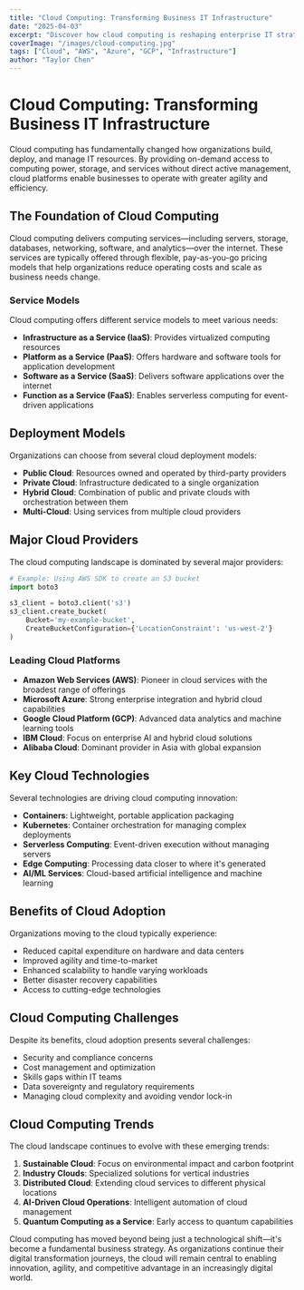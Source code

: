 ```yaml
---
title: "Cloud Computing: Transforming Business IT Infrastructure"
date: "2025-04-03"
excerpt: "Discover how cloud computing is reshaping enterprise IT strategies and enabling digital transformation across industries."
coverImage: "/images/cloud-computing.jpg"
tags: ["Cloud", "AWS", "Azure", "GCP", "Infrastructure"]
author: "Taylor Chen"
---
```


# Cloud Computing: Transforming Business IT Infrastructure

Cloud computing has fundamentally changed how organizations build, deploy, and manage IT resources. By providing on-demand access to computing power, storage, and services without direct active management, cloud platforms enable businesses to operate with greater agility and efficiency.

## The Foundation of Cloud Computing

Cloud computing delivers computing services—including servers, storage, databases, networking, software, and analytics—over the internet. These services are typically offered through flexible, pay-as-you-go pricing models that help organizations reduce operating costs and scale as business needs change.

### Service Models

Cloud computing offers different service models to meet various needs:

- **Infrastructure as a Service (IaaS)**: Provides virtualized computing resources
- **Platform as a Service (PaaS)**: Offers hardware and software tools for application development
- **Software as a Service (SaaS)**: Delivers software applications over the internet
- **Function as a Service (FaaS)**: Enables serverless computing for event-driven applications

## Deployment Models

Organizations can choose from several cloud deployment models:

- **Public Cloud**: Resources owned and operated by third-party providers
- **Private Cloud**: Infrastructure dedicated to a single organization
- **Hybrid Cloud**: Combination of public and private clouds with orchestration between them
- **Multi-Cloud**: Using services from multiple cloud providers

## Major Cloud Providers

The cloud computing landscape is dominated by several major providers:

```python
# Example: Using AWS SDK to create an S3 bucket
import boto3

s3_client = boto3.client('s3')
s3_client.create_bucket(
    Bucket='my-example-bucket',
    CreateBucketConfiguration={'LocationConstraint': 'us-west-2'}
)
```

### Leading Cloud Platforms

- **Amazon Web Services (AWS)**: Pioneer in cloud services with the broadest range of offerings
- **Microsoft Azure**: Strong enterprise integration and hybrid cloud capabilities
- **Google Cloud Platform (GCP)**: Advanced data analytics and machine learning tools
- **IBM Cloud**: Focus on enterprise AI and hybrid cloud solutions
- **Alibaba Cloud**: Dominant provider in Asia with global expansion

## Key Cloud Technologies

Several technologies are driving cloud computing innovation:

- **Containers**: Lightweight, portable application packaging
- **Kubernetes**: Container orchestration for managing complex deployments
- **Serverless Computing**: Event-driven execution without managing servers
- **Edge Computing**: Processing data closer to where it's generated
- **AI/ML Services**: Cloud-based artificial intelligence and machine learning

## Benefits of Cloud Adoption

Organizations moving to the cloud typically experience:

- Reduced capital expenditure on hardware and data centers
- Improved agility and time-to-market
- Enhanced scalability to handle varying workloads
- Better disaster recovery capabilities
- Access to cutting-edge technologies

## Cloud Computing Challenges

Despite its benefits, cloud adoption presents several challenges:

- Security and compliance concerns
- Cost management and optimization
- Skills gaps within IT teams
- Data sovereignty and regulatory requirements
- Managing cloud complexity and avoiding vendor lock-in

## Cloud Computing Trends

The cloud landscape continues to evolve with these emerging trends:

1. **Sustainable Cloud**: Focus on environmental impact and carbon footprint
2. **Industry Clouds**: Specialized solutions for vertical industries
3. **Distributed Cloud**: Extending cloud services to different physical locations
4. **AI-Driven Cloud Operations**: Intelligent automation of cloud management
5. **Quantum Computing as a Service**: Early access to quantum capabilities

Cloud computing has moved beyond being just a technological shift—it's become a fundamental business strategy. As organizations continue their digital transformation journeys, the cloud will remain central to enabling innovation, agility, and competitive advantage in an increasingly digital world.